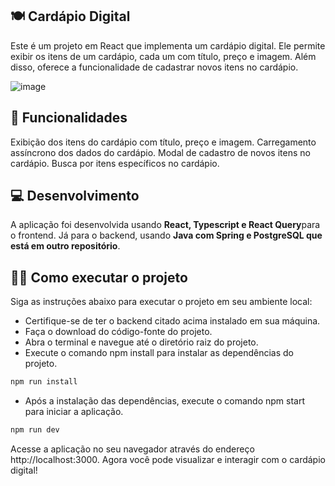 ## 🍽️ Cardápio Digital

Este é um projeto em React que implementa um cardápio digital. Ele permite exibir os itens de um cardápio, cada um com título, preço e imagem. Além disso, oferece a funcionalidade de cadastrar novos itens no cardápio.

![image](https://github.com/yrlanrteixeira/cardapio-digital-front/assets/78429580/fa7d0b96-7d94-4fd9-89ca-1eaf317ff8f5)

## 🚀 Funcionalidades
Exibição dos itens do cardápio com título, preço e imagem.
Carregamento assíncrono dos dados do cardápio.
Modal de cadastro de novos itens no cardápio.
Busca por itens específicos no cardápio.

## 💻 Desenvolvimento

A aplicação foi desenvolvida usando **React, Typescript e React Query**para o frontend. Já para o backend, usando **Java com Spring e PostgreSQL que está em outro repositório**.

## 👨‍💻 Como executar o projeto
Siga as instruções abaixo para executar o projeto em seu ambiente local:

- Certifique-se de ter o backend citado acima instalado em sua máquina.
- Faça o download do código-fonte do projeto.
- Abra o terminal e navegue até o diretório raiz do projeto.
- Execute o comando npm install para instalar as dependências do projeto.
```bash
npm run install
```
- Após a instalação das dependências, execute o comando npm start para iniciar a aplicação.
```bash
npm run dev
```
Acesse a aplicação no seu navegador através do endereço http://localhost:3000.
Agora você pode visualizar e interagir com o cardápio digital!
